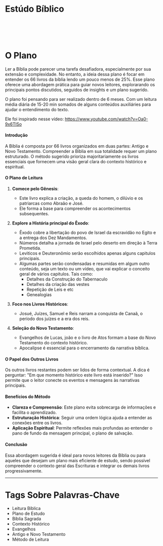# Estúdo Bíblico
<br><br>
--------
##### <h1>O Plano</h1>

Ler a Bíblia pode parecer uma tarefa desafiadora, especialmente por sua extensão e complexidade. No entanto, a ideia dessa plano
é focar em entender os 66 livros da bíblia lendo um pouco menos de 25%. Esse plano oferece uma abordagem prática para guiar novos leitores, explorarando os principais pontos discutidos,
seguidos de insights e um plano sugerido.

O plano foi pensando para ser realizado dentro de 6 meses. Com um leitura média diária de 15-20 min somados de alguns conteúdos auxiliáries para ajudar o entendimento do texto.

Ele foi inspirado nesse vídeo: https://www.youtube.com/watch?v=Oa0-9x6TlSo

#### Introdução
A Bíblia é composta por 66 livros organizados em duas partes: Antigo e Novo Testamento.
Compreender a Bíblia em sua totalidade requer um plano estruturado.
O método sugerido prioriza majoritariamente os livros essenciais que fornecem uma visão geral clara do contexto histórico e espiritual.

#### O Plano de Leitura
1. **Comece pelo Gênesis**:
    - Este livro explica a criação, a queda do homem, o dilúvio e os patriarcas como Abraão e José.
    - Ele forma a base para compreender os acontecimentos subsequentes.

2. **Explore a História principal do Êxodo**:
    - Êxodo cobre a libertação do povo de Israel da escravidão no Egito e a entrega dos Dez Mandamentos.
    - Números detalha a jornada de Israel pelo deserto em direção à Terra Prometida.
    - Leviticos e Deuteronômio serão escolhidos apenas alguns capitulos principais.
    - Algumas partes serão condensadas e resumidas em algum outro conteúdo, seja um texto ou um vídeo, que vai explicar o conceito geral de vários capitulos. Tais como:
        - Detalhes da Construção do Tabernaculo
        - Detalhes da criação das vestes
        - Repetição de Leis e etc
        - Genealogias

3. **Foco nos Livros Históricos**:
    - Josué, Juízes, Samuel e Reis narram a conquista de Canaã, o período dos juízes e a era dos reis.

4. **Seleção do Novo Testamento**:
    - Evangelhos de Lucas, joão e o livro de Atos formam a base do Novo Testamento do contexto histórico.
    - Apocalipse é essencial para o encerramento da narrativa bíblica.

#### O Papel dos Outros Livros
Os outros livros restantes podem ser lidos de forma contextual.
A dica é perguntar: "Em que momento histórico este livro está inserido?" Isso permite que o leitor conecte os eventos e mensagens às narrativas principais.

#### Benefícios do Método
- **Clareza e Compreensão**: Este plano evita sobrecarga de informações e facilita o aprendizado.
- **Estruturação Histórica**: Seguir uma ordem lógica ajuda a entender as conexões entre os livros.
- **Aplicação Espiritual**: Permite reflexões mais profundas ao entender o pano de fundo da mensagem principal, o plano de salvação.

#### Conclusão
Essa abordagem sugerida é ideal para novos leitores da Bíblia ou para aqueles que desejam um plano mais eficiente de estudo, sendo possível compreender o
contexto geral das Escrituras e integrar os demais livros progressivamente.

---

# Tags Sobre Palavras-Chave

- Leitura Bíblica
- Plano de Estudo
- Bíblia Sagrada
- Contexto Histórico
- Evangelhos
- Antigo e Novo Testamento
- Método de Leitura


